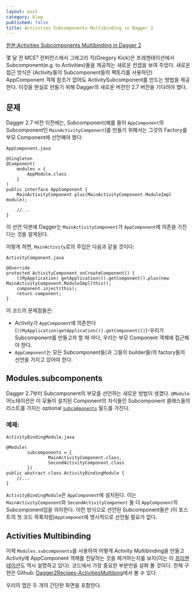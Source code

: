 ```yaml
---
layout: post
category: blog
published: false
title: Activities Subcomponents Multibinding in Dagger 2
---
```

[원본:Activities Subcomponents Multibinding in Dagger 2](http://frogermcs.github.io/activities-multibinding-in-dagger-2/)

몇 달 전 MCE³ 컨퍼런스에서 그레고리 킥(Gregory Kick)은 프레젠테이션에서 Subcomponent(e.g. to Activities)들을 제공하는 새로운 컨셉을 보여 주었다. 새로운 접근 방식은 (Activity들의 Subcomponent들의 팩토리를 사용하던) AppComponent 객체 참조가 없어도 ActivitySubcomponent를 만드는 방법을 제공한다. 이것을 현실로 만들기 위해 Dagger의 새로운 버전인 2.7 버전을 기다려야 했다.

## 문제
Dagger 2.7 버전 이전에는, Subcomponent(예를 들어 `AppComponent`의 Subcomponent인 `MainActivityComponent`)를 만들기 위해서는 그것의 Factory를 부모 Component에 선언해야 했다:

	AppComponent.java
    
	@Singleton
    @Component(
        modules = {
            AppModule.class
        }
    )
    public interface AppComponent {
        MainActivityComponent plus(MainActivityComponent.ModuleImpl module);

        //...
    }

이 선언 덕분에 Dagger는  `MainActivityComponent`가 `AppComponent`에 의존을 가진다는 것을 알게된다.

이렇게 하면, `MainActivity`로의 주입은 다음과 같을 것이다:

	ActivityComponent.java
    
    @Override
    protected ActivityComponent onCreateComponent() {
        ((MyApplication) getApplication()).getComponent().plus(new MainActivityComponent.ModuleImpl(this));
        component.inject(this);
        return component;
    }

이 코드의 문제점들은:

* Activity가 `AppComponent`에 의존한다(`((MyApplication)getApplication()).getComponent())`)-우리가 Subcomponent를 만들고자 할 때 마다, 우리는 부모 Component 객체에 접근해야 한다.
* `AppComponent`는 모든 Subcomponent들(과 그들의 builder들)의 factory들의 선언을 가지고 있어야 한다.

## Modules.subcomponents
Dagger 2.7부터 Subcomponent의 부모를 선언하는 새로운 방법이 생겼다. `@Module` 어노테이션은 이 모듈이 설치된 Component의 자식들인 Subcomponent 클래스들의 리스트를 가지는 optional [`subcomponents`](http://google.github.io/dagger/api/2.7/dagger/Module.html#subcomponents--) 필드를 가진다.

### 예제:
	ActivityBindingModule.java
    
	@Module(
            subcomponents = {
                    MainActivityComponent.class,
                    SecondActivityComponent.class
            })
    public abstract class ActivityBindingModule {
        //...
    }
    
`ActivityBindingModule`은 `AppComponent`에 설치된다. 이는 `MainActivityComponent`와 `SecondActivityComponent` 둘 다 `AppComponent`의 Subcomponent임을 의미한다.
이런 방식으로 선언된 Subcomponent들은 (이 포스트의 첫 코드 목록처럼)`AppComponet`에 명시적으로 선언될 필요가 없다.

## Activities Multibinding
이제 `Modules.subcomponents`를 사용하여 어떻게 Activity Multibinding을 만들고 Activity에 AppComponent 객체를 전달하는 것을 제거하는지를 보자(이는 이 [프리젠테이션](https://www.youtube.com/watch?v=iwjXqRlEevg&feature=youtu.be&t=1693)도 역시 설명하고 있다). 코드에서 가장 중요한 부분만을 살펴 볼 것이다. 전체 구현은 Github: [Dagger2Recipes-ActivitiesMultibing](https://github.com/frogermcs/Dagger2Recipes-ActivitiesMultibinding)에서 볼 수 있다.

우리의 앱은 두 개의 간단한 화면을 포함한다.
